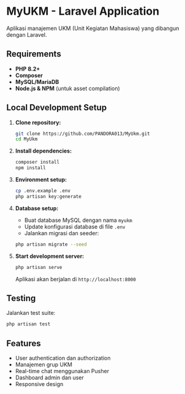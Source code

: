 # MyUKM - Laravel Application

Aplikasi manajemen UKM (Unit Kegiatan Mahasiswa) yang dibangun dengan Laravel.

## Requirements

- **PHP 8.2+**
- **Composer**
- **MySQL/MariaDB**
- **Node.js & NPM** (untuk asset compilation)

## Local Development Setup

1. **Clone repository:**
   ```bash
   git clone https://github.com/PANDORA013/MyUkm.git
   cd MyUkm
   ```

2. **Install dependencies:**
   ```bash
   composer install
   npm install
   ```

3. **Environment setup:**
   ```bash
   cp .env.example .env
   php artisan key:generate
   ```

4. **Database setup:**
   - Buat database MySQL dengan nama `myukm`
   - Update konfigurasi database di file `.env`
   - Jalankan migrasi dan seeder:
   ```bash
   php artisan migrate --seed
   ```

5. **Start development server:**
   ```bash
   php artisan serve
   ```

   Aplikasi akan berjalan di `http://localhost:8000`

## Testing

Jalankan test suite:
```bash
php artisan test
```

## Features

- User authentication dan authorization
- Manajemen grup UKM
- Real-time chat menggunakan Pusher
- Dashboard admin dan user
- Responsive design
